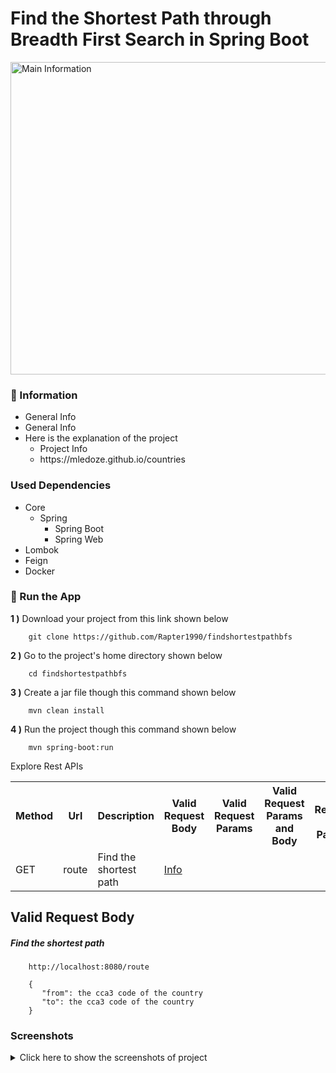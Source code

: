 # Find the Shortest Path through Breadth First Search in Spring Boot  

<img src="" alt="Main Information" width="800" height="500">

### 📖 Information

<ul style="list-style-type:disc">
  <li>General Info</li>
  <li>General Info</li>
  <li>Here is the explanation of the project
      <ul>
        <li>Project Info</li>
        <li>https://mledoze.github.io/countries</li>
      </ul>
  </li>
</ul>

### Used Dependencies
* Core
    * Spring
        * Spring Boot
        * Spring Web
* Lombok
* Feign
* Docker

### 🔨 Run the App

<b>1 )</b> Download your project from this link shown below
```
    git clone https://github.com/Rapter1990/findshortestpathbfs
```

<b>2 )</b> Go to the project's home directory shown below
```
    cd findshortestpathbfs
```

<b>3 )</b> Create a jar file though this command shown below
```
    mvn clean install
```

<b>4 )</b> Run the project though this command shown below
```
    mvn spring-boot:run
```


Explore Rest APIs
<table style="width:100%">
  <tr>
    <th>Method</th>
    <th>Url</th>
    <th>Description</th>
    <th>Valid Request Body</th>
    <th>Valid Request Params</th>
    <th>Valid Request Params and Body</th>
    <th>No Request or Params</th>
  </tr>
  <tr>
      <td>GET</td>
      <td>route</td>
      <td>Find the shortest path</td>
      <td><a href="README.md#route">Info</a></td>
      <td></td>
      <td></td>
      <td></td>
  </tr>
</table>


## Valid Request Body

##### <a id="route">Find the shortest path
```
    http://localhost:8080/route
    
    {
       "from": the cca3 code of the country
       "to": the cca3 code of the country
    }
```


### Screenshots

<details>
<summary>Click here to show the screenshots of project</summary>
    <p> Figure 1 </p>
    <img src ="">
    <p> Figure 2 </p>
    <img src ="">
</details>    